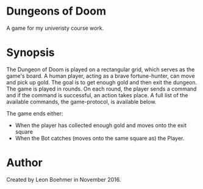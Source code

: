 # Dungeons of Doom

A game for my univeristy course work.

# Synopsis

The Dungeon of Doom is played on a rectangular grid, which serves as the
game's board. A human player, acting as a brave fortune-hunter, can move and
pick up gold. The goal is to get enough gold and then exit the dungeon. The
game is played in rounds. On each round, the player sends a command and if
the command is successful, an action takes place. A full list of the available
commands, the game-protocol, is available below.

The game ends either:
- When the player has collected enough gold and moves onto the exit square
- When the Bot catches (moves onto the same square as) the Player.

# Author
Created by Leon Boehmer in November 2016.
